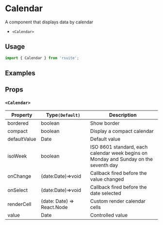 # Calendar

A component that displays data by calendar

- `<Calendar>`

## Usage

```js
import { Calendar } from 'rsuite';
```

## Examples

<!--{demo}-->

## Props

### `<Calendar>`

| Property     | Type`(Default)`            | Description                                                                          |
| ------------ | -------------------------- | ------------------------------------------------------------------------------------ |
| bordered     | boolean                    | Show border                                                                          |
| compact      | boolean                    | Display a compact calendar                                                           |
| defaultValue | Date                       | Default value                                                                        |
| isoWeek      | boolean                    | ISO 8601 standard, each calendar week begins on Monday and Sunday on the seventh day |
| onChange     | (date:Date)=>void          | Callback fired before the value changed                                              |
| onSelect     | (date:Date)=>void          | Callback fired before the date selected                                              |
| renderCell   | (date: Date) => React.Node | Custom render calendar cells                                                         |
| value        | Date                       | Controlled value                                                                     |
